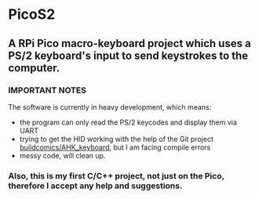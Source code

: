 # PicoS2
## A RPi Pico macro-keyboard project which uses a PS/2 keyboard's input to send keystrokes to the computer.

### IMPORTANT NOTES
The software is currently in heavy development, which means:
- the program can only read the PS/2 keycodes and display them via UART
- trying to get the HID working with the help of the Git project [buildcomics/AHK_keyboard](https://github.com/buildcomics/AHK_keyboard), but I am facing compile errors
- messy code, will clean up.

### Also, this is my first C/C++ project, not just on the Pico, therefore I accept any help and suggestions.
